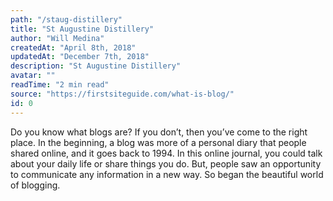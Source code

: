 ```yaml
---
path: "/staug-distillery"
title: "St Augustine Distillery"
author: "Will Medina"
createdAt: "April 8th, 2018"
updatedAt: "December 7th, 2018"
description: "St Augustine Distillery"
avatar: ""
readTime: "2 min read"
source: "https://firstsiteguide.com/what-is-blog/"
id: 0
---
```



Do you know what blogs are? If you don’t, then you’ve come to the right place. In the beginning, a blog was more of a personal diary that people shared online, and it goes back to 1994. In this online journal, you could talk about your daily life or share things you do. But, people saw an opportunity to communicate any information in a new way. So began the beautiful world of blogging.